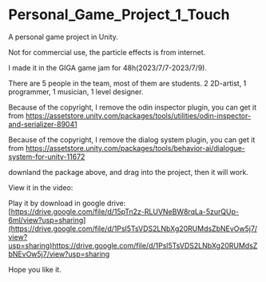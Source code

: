 # Personal_Game_Project_1_Touch

A personal game project in Unity.

Not for commercial use, the particle effects is from internet.

I made it in the GIGA game jam for 48h(2023/7/7-2023/7/9).

There are 5 people in the team, most of them are students. 2 2D-artist, 1 programmer, 1 musician, 1 level designer.

Because of the copyright, I remove the odin inspector plugin, you can get it from https://assetstore.unity.com/packages/tools/utilities/odin-inspector-and-serializer-89041

Because of the copyright, I remove the dialog system plugin, you can get it from https://assetstore.unity.com/packages/tools/behavior-ai/dialogue-system-for-unity-11672

downland the package above, and drag into the project, then it will work.

View it in the video: 

Play it by download in google drive: [https://drive.google.com/file/d/15pTn2z-RLUVNeBW8rqLa-5zurQUp-6ml/view?usp=sharing](https://drive.google.com/file/d/1Psl5TsVDS2LNbXg20RUMdsZbNEvOw5j7/view?usp=sharing)https://drive.google.com/file/d/1Psl5TsVDS2LNbXg20RUMdsZbNEvOw5j7/view?usp=sharing

Hope you like it.
